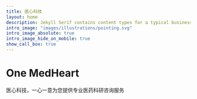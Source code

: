```yaml
---
title: 医心科技
layout: home
description: Jekyll Serif contains content types for a typical business website. The theme is fully responsive, blazing fast and artfully illustrated.
intro_image: "images/illustrations/pointing.svg"
intro_image_absolute: true
intro_image_hide_on_mobile: true
show_call_box: true
---
```




# One MedHeart



医心科技，一心一意为您提供专业医药科研咨询服务
